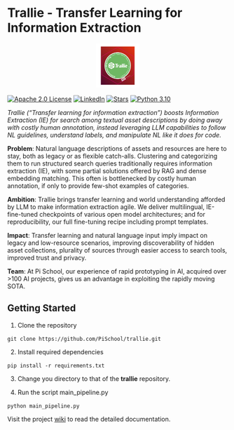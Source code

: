 # Trallie - Transfer Learning for Information Extraction

<p align="center">
  <img src="assets/trallie-logo.jpg" alt="Image description" style="max-width:20%; height:auto;">
</p>

[![Apache 2.0 License](https://img.shields.io/badge/License-Apache_2.0-green.svg)](https://www.apache.org/licenses/LICENSE-2.0)
[![LinkedIn](https://img.shields.io/badge/LinkedIn-blue?style=flat&logo=linkedin)](https://www.linkedin.com/school/pischool/)
[![Stars](https://img.shields.io/github/stars/PiSchool/trallie?style=flat&logo=github)](https://github.com/PiSchool/trallie/stargazers)
[![Python 3.10](https://img.shields.io/badge/Python-3.10-red?logo=python&logoColor=white)](https://www.python.org/downloads/release/python-3100/)


*Trallie (“Transfer learning for information extraction”) boosts Information Extraction (IE) for search among textual asset descriptions by doing away with costly human annotation, instead leveraging LLM capabilities to follow NL guidelines, understand labels, and manipulate NL like it does for code.*

**Problem**: Natural language descriptions of assets and resources are here to stay, both as legacy or as flexible catch-alls. Clustering and categorizing them to run structured search queries traditionally requires information extraction (IE), with some partial solutions offered by RAG and dense embedding matching. This often is bottlenecked by costly human annotation, if only to provide few-shot examples of categories. 

**Ambition**: Trallie brings transfer learning and world understanding afforded by LLM to make information extraction agile. We deliver multilingual, IE-fine-tuned checkpoints of various open model architectures; and for reproducibility, our full fine-tuning recipe including prompt templates.

**Impact**: Transfer learning and natural language input imply impact on legacy and low-resource scenarios, improving discoverability of hidden asset collections, plurality of sources through easier access to search tools, improved trust and privacy.

**Team**: At Pi School, our experience of rapid prototyping in AI, acquired over >100 AI projects, gives us an advantage in exploiting the rapidly moving SOTA.

## Getting Started
1. Clone the repository 
```
git clone https://github.com/PiSchool/trallie.git
```

2. Install required dependencies 
```
pip install -r requirements.txt
```

3. Change you directory to that of the **trallie** repository. 

4. Run the script main_pipeline.py
```
python main_pipeline.py
```

Visit the project [wiki](https://github.com/PiSchool/trallie/wiki/Trallie:-Home) to read the detailed documentation. 